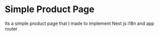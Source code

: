 # Simple Product Page

Its a simple product page that I made to implement Next js i18n and app router 
